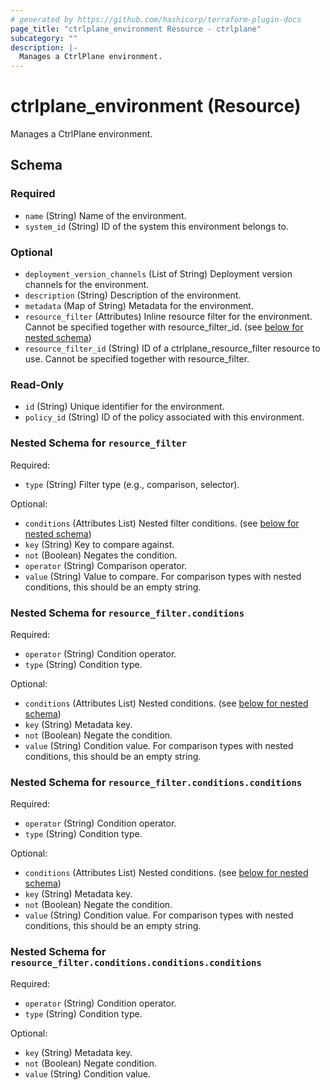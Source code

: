 ```yaml
---
# generated by https://github.com/hashicorp/terraform-plugin-docs
page_title: "ctrlplane_environment Resource - ctrlplane"
subcategory: ""
description: |-
  Manages a CtrlPlane environment.
---
```


# ctrlplane_environment (Resource)

Manages a CtrlPlane environment.



<!-- schema generated by tfplugindocs -->
## Schema

### Required

- `name` (String) Name of the environment.
- `system_id` (String) ID of the system this environment belongs to.

### Optional

- `deployment_version_channels` (List of String) Deployment version channels for the environment.
- `description` (String) Description of the environment.
- `metadata` (Map of String) Metadata for the environment.
- `resource_filter` (Attributes) Inline resource filter for the environment. Cannot be specified together with resource_filter_id. (see [below for nested schema](#nestedatt--resource_filter))
- `resource_filter_id` (String) ID of a ctrlplane_resource_filter resource to use. Cannot be specified together with resource_filter.

### Read-Only

- `id` (String) Unique identifier for the environment.
- `policy_id` (String) ID of the policy associated with this environment.

<a id="nestedatt--resource_filter"></a>
### Nested Schema for `resource_filter`

Required:

- `type` (String) Filter type (e.g., comparison, selector).

Optional:

- `conditions` (Attributes List) Nested filter conditions. (see [below for nested schema](#nestedatt--resource_filter--conditions))
- `key` (String) Key to compare against.
- `not` (Boolean) Negates the condition.
- `operator` (String) Comparison operator.
- `value` (String) Value to compare. For comparison types with nested conditions, this should be an empty string.

<a id="nestedatt--resource_filter--conditions"></a>
### Nested Schema for `resource_filter.conditions`

Required:

- `operator` (String) Condition operator.
- `type` (String) Condition type.

Optional:

- `conditions` (Attributes List) Nested conditions. (see [below for nested schema](#nestedatt--resource_filter--conditions--conditions))
- `key` (String) Metadata key.
- `not` (Boolean) Negate the condition.
- `value` (String) Condition value. For comparison types with nested conditions, this should be an empty string.

<a id="nestedatt--resource_filter--conditions--conditions"></a>
### Nested Schema for `resource_filter.conditions.conditions`

Required:

- `operator` (String) Condition operator.
- `type` (String) Condition type.

Optional:

- `conditions` (Attributes List) Nested conditions. (see [below for nested schema](#nestedatt--resource_filter--conditions--conditions--conditions))
- `key` (String) Metadata key.
- `not` (Boolean) Negate the condition.
- `value` (String) Condition value. For comparison types with nested conditions, this should be an empty string.

<a id="nestedatt--resource_filter--conditions--conditions--conditions"></a>
### Nested Schema for `resource_filter.conditions.conditions.conditions`

Required:

- `operator` (String) Condition operator.
- `type` (String) Condition type.

Optional:

- `key` (String) Metadata key.
- `not` (Boolean) Negate condition.
- `value` (String) Condition value.
